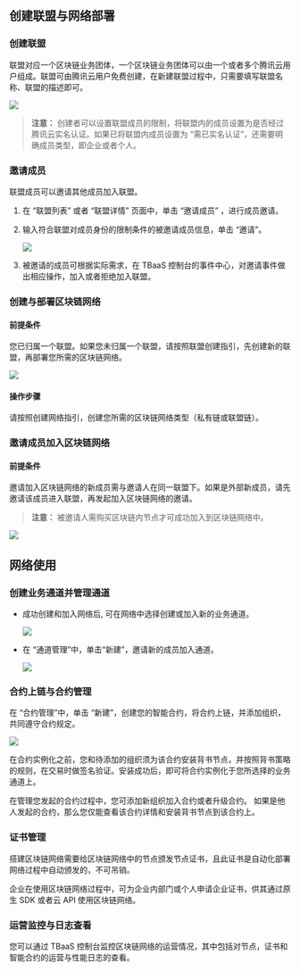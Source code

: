 ## 创建联盟与网络部署

### 创建联盟

联盟对应一个区块链业务团体，一个区块链业务团体可以由一个或者多个腾讯云用户组成。联盟可由腾讯云用户免费创建，在新建联盟过程中，只需要填写联盟名称、联盟的描述即可。

![](https://main.qcloudimg.com/raw/5934187a9764184a945eedc2ab2407b6.png)

> **注意：**
> 创建者可以设置联盟成员的限制，将联盟内的成员设置为是否经过腾讯云实名认证。如果已将联盟内成员设置为 “需已实名认证”，还需要明确成员类型，即企业或者个人。

### 邀请成员

联盟成员可以邀请其他成员加入联盟。
1. 在 “联盟列表” 或者 “联盟详情” 页面中，单击 “邀请成员” ，进行成员邀请。
2. 输入符合联盟对成员身份的限制条件的被邀请成员信息，单击 “邀请”。

	![](https://main.qcloudimg.com/raw/2e5b9ac6aef2a4a5742bf2ff1611521c.png)

3. 被邀请的成员可根据实际需求，在 TBaaS 控制台的事件中心，对邀请事件做出相应操作，加入或者拒绝加入联盟。

### 创建与部署区块链网络

#### 前提条件

您已归属一个联盟。如果您未归属一个联盟，请按照联盟创建指引，先创建新的联盟，再部署您所需的区块链网络。

![](https://main.qcloudimg.com/raw/829308b985579c1585ebbf93db337779.png)

#### 操作步骤

请按照创建网络指引，创建您所需的区块链网络类型（私有链或联盟链）。

### 邀请成员加入区块链网络

#### 前提条件

邀请加入区块链网络的新成员需与邀请人在同一联盟下。如果是外部新成员，请先邀请该成员进入联盟，再发起加入区块链网络的邀请。

> **注意：**
> 被邀请人需购买区块链内节点才可成功加入到区块链网络中。

![](https://main.qcloudimg.com/raw/95a9fe0baef4f13b27eb90c023f21941.png)

## 网络使用

### 创建业务通道并管理通道

- 成功创建和加入网络后, 可在网络中选择创建或加入新的业务通道。

	![](https://main.qcloudimg.com/raw/5a658013386f016528058b5fe22ae8bf.png)

- 在 “通道管理”中，单击“新建”，邀请新的成员加入通道。

	![](https://main.qcloudimg.com/raw/142a5ac177dd64e201281e68bd6aba80.png)

### 合约上链与合约管理

在 “合约管理”中，单击 “新建”，创建您的智能合约，将合约上链，并添加组织，共同遵守合约规定。

![](https://main.qcloudimg.com/raw/684fa8fb75dea77203ecfe507727d3f2.png)

在合约实例化之前，您和待添加的组织须为该合约安装背书节点，并按照背书策略的规则，在交易时做签名验证。安装成功后，即可将合约实例化于您所选择的业务通道上。

在管理您发起的合约过程中，您可添加新组织加入合约或者升级合约。 如果是他人发起的合约，那么您仅能查看该合约详情和安装背书节点到该合约上。 

### 证书管理

搭建区块链网络需要给区块链网络中的节点颁发节点证书，且此证书是自动化部署网络过程中自动颁发的，不可吊销。

企业在使用区块链网络过程中，可为企业内部门或个人申请企业证书，供其通过原生 SDK 或者云 API 使用区块链网络。

### 运营监控与日志查看

您可以通过 TBaaS 控制台监控区块链网络的运营情况，其中包括对节点，证书和智能合约的运营与性能日志的查看。


